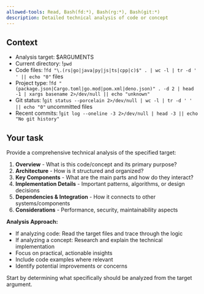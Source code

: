 ```yaml
---
allowed-tools: Read, Bash(fd:*), Bash(rg:*), Bash(git:*)
description: Detailed technical analysis of code or concept
---
```


## Context

- Analysis target: $ARGUMENTS
- Current directory: !`pwd`
- Code files: !`fd "\.(rs|go|java|py|js|ts|cpp|c)$" . | wc -l | tr -d ' ' || echo "0"` files
- Project type: !`fd "(package.json|Cargo.toml|go.mod|pom.xml|deno.json)" . -d 2 | head -1 | xargs basename 2>/dev/null || echo "unknown"`
- Git status: !`git status --porcelain 2>/dev/null | wc -l | tr -d ' ' || echo "0"` uncommitted files
- Recent commits: !`git log --oneline -3 2>/dev/null | head -3 || echo "No git history"`

## Your task

Provide a comprehensive technical analysis of the specified target:

1. **Overview** - What is this code/concept and its primary purpose?
2. **Architecture** - How is it structured and organized?
3. **Key Components** - What are the main parts and how do they interact?
4. **Implementation Details** - Important patterns, algorithms, or design decisions
5. **Dependencies & Integration** - How it connects to other systems/components
6. **Considerations** - Performance, security, maintainability aspects

**Analysis Approach:**

- If analyzing code: Read the target files and trace through the logic
- If analyzing a concept: Research and explain the technical implementation
- Focus on practical, actionable insights
- Include code examples where relevant
- Identify potential improvements or concerns

Start by determining what specifically should be analyzed from the target argument.
